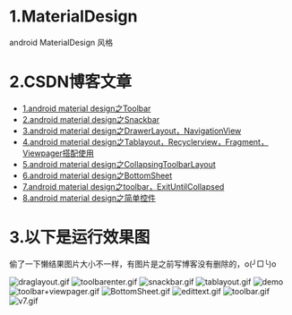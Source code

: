 # 1.MaterialDesign
android MaterialDesign 风格

# 2.CSDN博客文章
* [1.android material design之Toolbar](http://blog.csdn.net/qq_23195583/article/details/51673959)
* [2.android material design之Snackbar](http://blog.csdn.net/qq_23195583/article/details/51679630)
* [3.android material design之DrawerLayout，NavigationView](http://blog.csdn.net/qq_23195583/article/details/51682112)
* [4.android material design之Tablayout，Recyclerview，Fragment，Viewpager搭配使用](http://blog.csdn.net/qq_23195583/article/details/51692578)
* [5.android material design之CollapsingToolbarLayout](http://blog.csdn.net/qq_23195583/article/details/51720214)
* [6.android material design之BottomSheet](http://blog.csdn.net/qq_23195583/article/details/51767768)
* [7.android material design之toolbar，ExitUntilCollapsed](http://blog.csdn.net/qq_23195583/article/details/51768257)
* [8.android material design之简单控件](http://blog.csdn.net/qq_23195583/article/details/51770475)

# 3.以下是运行效果图
偷了一下懒结果图片大小不一样，有图片是之前写博客没有删除的，o(╯□╰)o<p>
![draglayout.gif](https://github.com/1181631922/MaterialDesign/blob/master/ScreenShots/draglayout.gif)
![toolbarenter.gif](https://github.com/1181631922/MaterialDesign/blob/master/ScreenShots/toolbarenter.gif)
![snackbar.gif](https://github.com/1181631922/MaterialDesign/blob/master/ScreenShots/snackbar.gif)
![tablayout.gif](https://github.com/1181631922/MaterialDesign/blob/master/ScreenShots/tablayout.gif)
![demo](https://github.com/1181631922/MaterialDesign/blob/master/ScreenShots/demo.gif)
![toolbar+viewpager.gif](https://github.com/1181631922/MaterialDesign/blob/master/ScreenShots/toolbar+viewpager.gif)
![BottomSheet.gif](https://github.com/1181631922/MaterialDesign/blob/master/ScreenShots/BottomSheet.gif)
![edittext.gif](https://github.com/1181631922/MaterialDesign/blob/master/ScreenShots/edittext.gif)
![toolbar.gif](https://github.com/1181631922/MaterialDesign/blob/master/ScreenShots/toolbar.gif)
![v7.gif](https://github.com/1181631922/MaterialDesign/blob/master/ScreenShots/v7.gif)
